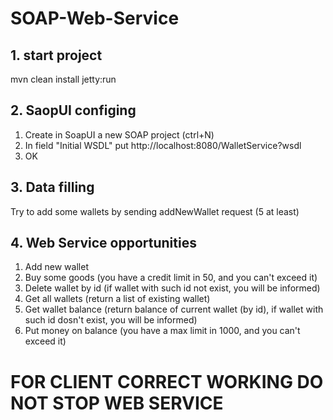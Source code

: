 # SOAP-Web-Service
## 1. start project
mvn clean install jetty:run
## 2. SaopUI configing
1. Create in SoapUI a new SOAP project (ctrl+N)<br/> 
2. In field "Initial WSDL" put http://localhost:8080/WalletService?wsdl<br/>
3. OK
## 3. Data filling
Try to add some wallets by sending addNewWallet request (5 at least)<br/>
## 4. Web Service opportunities
1. Add new wallet<br/>
2. Buy some goods (you have a credit limit in 50, and you can't exceed it)<br/>
3. Delete wallet by id (if wallet with such id not exist, you will be informed)<br/>
4. Get all wallets (return a list of existing wallet)<br/>
5. Get wallet balance (return balance of current wallet (by id), if wallet with such id dosn't exist, you will be informed)<br/>
6. Put money on balance (you have a max limit in 1000, and you can't exceed it)

# FOR CLIENT CORRECT WORKING DO NOT STOP WEB SERVICE
